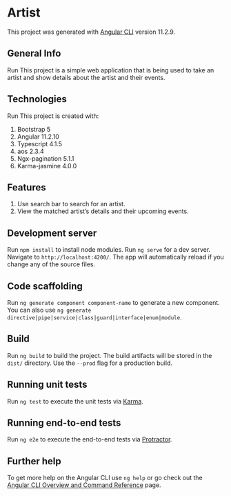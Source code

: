 # Artist

This project was generated with [Angular CLI](https://github.com/angular/angular-cli) version 11.2.9.
## General Info
Run This project is a simple web application that is being used to take an artist and show details about the artist and their events.

## Technologies
Run This project is created with:
1.	Bootstrap 5 
2.	Angular 11.2.10
3.	Typescript 4.1.5
4.	aos 2.3.4
5.	Ngx-pagination 5.1.1
6.	Karma-jasmine 4.0.0
## Features
 1.	Use search bar to search for an artist.
 2.	View the matched artist’s details and their upcoming events.

## Development server
Run `npm install` to install node modules.
Run `ng serve` for a dev server. Navigate to `http://localhost:4200/`. The app will automatically reload if you change any of the source files.

## Code scaffolding

Run `ng generate component component-name` to generate a new component. You can also use `ng generate directive|pipe|service|class|guard|interface|enum|module`.

## Build

Run `ng build` to build the project. The build artifacts will be stored in the `dist/` directory. Use the `--prod` flag for a production build.

## Running unit tests

Run `ng test` to execute the unit tests via [Karma](https://karma-runner.github.io).

## Running end-to-end tests

Run `ng e2e` to execute the end-to-end tests via [Protractor](http://www.protractortest.org/).

## Further help

To get more help on the Angular CLI use `ng help` or go check out the [Angular CLI Overview and Command Reference](https://angular.io/cli) page.
